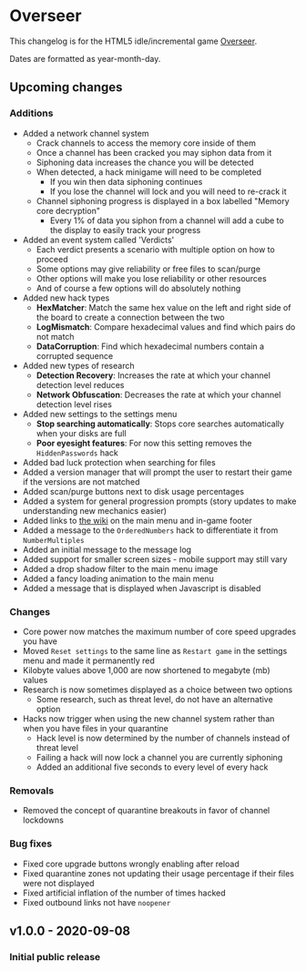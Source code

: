 # Overseer
This changelog is for the HTML5 idle/incremental game [Overseer](https://mrsperry.github.io/overseer).

Dates are formatted as year-month-day.

## Upcoming changes
### Additions
- Added a network channel system
    - Crack channels to access the memory core inside of them
    - Once a channel has been cracked you may siphon data from it
    - Siphoning data increases the chance you will be detected
    - When detected, a hack minigame will need to be completed
        - If you win then data siphoning continues
        - If you lose the channel will lock and you will need to re-crack it
    - Channel siphoning progress is displayed in a box labelled "Memory core decryption"
        - Every 1% of data you siphon from a channel will add a cube to the display to easily track your progress
- Added an event system called 'Verdicts'
    - Each verdict presents a scenario with multiple option on how to proceed
    - Some options may give reliability or free files to scan/purge
    - Other options will make you lose reliability or other resources
    - And of course a few options will do absolutely nothing
- Added new hack types
    - **HexMatcher**: Match the same hex value on the left and right side of the board to create a connection between the two
    - **LogMismatch**: Compare hexadecimal values and find which pairs do not match
    - **DataCorruption**: Find which hexadecimal numbers contain a corrupted sequence
- Added new types of research
    - **Detection Recovery**: Increases the rate at which your channel detection level reduces
    - **Network Obfuscation**: Decreases the rate at which your channel detection level rises
- Added new settings to the settings menu
    - **Stop searching automatically**: Stops core searches automatically when your disks are full
    - **Poor eyesight features**: For now this setting removes the `HiddenPasswords` hack
- Added bad luck protection when searching for files
- Added a version manager that will prompt the user to restart their game if the versions are not matched
- Added scan/purge buttons next to disk usage percentages
- Added a system for general progression prompts (story updates to make understanding new mechanics easier)
- Added links to [the wiki](https://github.com/mrsperry/overseer/wiki) on the main menu and in-game footer
- Added a message to the `OrderedNumbers` hack to differentiate it from `NumberMultiples`
- Added an initial message to the message log
- Added support for smaller screen sizes - mobile support may still vary
- Added a drop shadow filter to the main menu image
- Added a fancy loading animation to the main menu
- Added a message that is displayed when Javascript is disabled

### Changes
- Core power now matches the maximum number of core speed upgrades you have
- Moved `Reset settings` to the same line as `Restart game` in the settings menu and made it permanently red
- Kilobyte values above 1,000 are now shortened to megabyte (mb) values
- Research is now sometimes displayed as a choice between two options
    - Some research, such as threat level, do not have an alternative option
- Hacks now trigger when using the new channel system rather than when you have files in your quarantine
    - Hack level is now determined by the number of channels instead of threat level
    - Failing a hack will now lock a channel you are currently siphoning
    - Added an additional five seconds to every level of every hack

### Removals
- Removed the concept of quarantine breakouts in favor of channel lockdowns

### Bug fixes
- Fixed core upgrade buttons wrongly enabling after reload
- Fixed quarantine zones not updating their usage percentage if their files were not displayed
- Fixed artificial inflation of the number of times hacked
- Fixed outbound links not have `noopener`

## v1.0.0 - 2020-09-08
### Initial public release